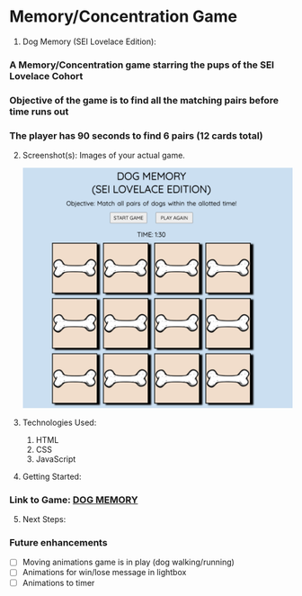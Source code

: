 # Memory/Concentration Game

1. Dog Memory (SEI Lovelace Edition): 
    
### A Memory/Concentration game starring the pups of the SEI Lovelace Cohort
### Objective of the game is to find all the matching pairs before time runs out
### The player has 90 seconds to find 6 pairs (12 cards total)

2. Screenshot(s): Images of your actual game.

    ![screenshot of game](Game-Board.png)

3. Technologies Used:
   
    1. HTML
    2. CSS
    3. JavaScript

4. Getting Started:
    
### Link to Game: [DOG MEMORY](https://shaneyoung91.github.io/Memory-Concentration-Game/)

5. Next Steps:
   
### Future enhancements
   - [ ] Moving animations game is in play (dog walking/running)
   - [ ] Animations for win/lose message in lightbox
   - [ ] Animations to timer
